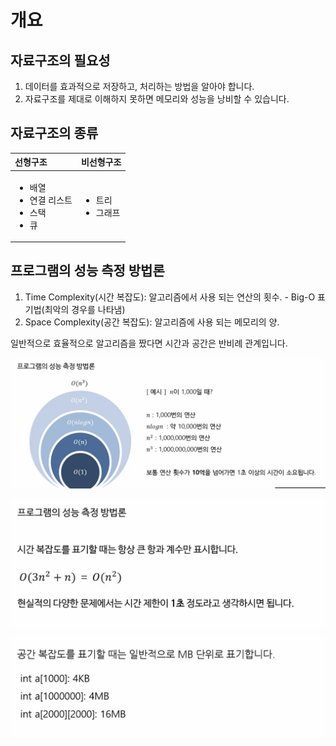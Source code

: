 # 개요

## 자료구조의 필요성

1. 데이터를 효과적으로 저장하고, 처리하는 방법을 알아야 합니다.
2. 자료구조를 제대로 이해하지 못하면 메모리와 성능을 낭비할 수 있습니다.

## 자료구조의 종류

<table>
  <thead>
    <tr>
      <th style="text-align:left">&#xC120;&#xD615;&#xAD6C;&#xC870;</th>
      <th style="text-align:left">&#xBE44;&#xC120;&#xD615;&#xAD6C;&#xC870;</th>
    </tr>
  </thead>
  <tbody>
    <tr>
      <td style="text-align:left">
        <ul>
          <li>&#xBC30;&#xC5F4;</li>
          <li>&#xC5F0;&#xACB0; &#xB9AC;&#xC2A4;&#xD2B8;</li>
          <li>&#xC2A4;&#xD0DD;</li>
          <li>&#xD050;</li>
        </ul>
      </td>
      <td style="text-align:left">
        <ul>
          <li>&#xD2B8;&#xB9AC;</li>
          <li>&#xADF8;&#xB798;&#xD504;</li>
        </ul>
      </td>
    </tr>
  </tbody>
</table>

## 프로그램의 성능 측정 방법론

1. Time Complexity\(시간 복잡도\): 알고리즘에서 사용 되는 연산의 횟수. - Big-O 표기법\(최악의 경우를 나타냄\)
2. Space Complexity\(공간 복잡도\): 알고리즘에 사용 되는 메모리의 양.

일반적으로 효율적으로 알고리즘을 짰다면 시간과 공간은 반비례 관계입니다.

![](../.gitbook/assets/image%20%283%29%20%283%29%20%283%29%20%283%29%20%283%29%20%283%29%20%281%29%20%284%29.png)

![](../.gitbook/assets/image%20%284%29.png)

![](../.gitbook/assets/image%20%285%29.png)

